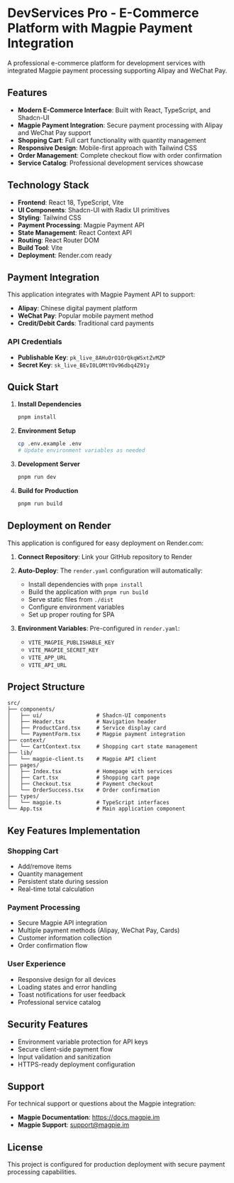 # DevServices Pro - E-Commerce Platform with Magpie Payment Integration

A professional e-commerce platform for development services with integrated Magpie payment processing supporting Alipay and WeChat Pay.

## Features

- **Modern E-Commerce Interface**: Built with React, TypeScript, and Shadcn-UI
- **Magpie Payment Integration**: Secure payment processing with Alipay and WeChat Pay support
- **Shopping Cart**: Full cart functionality with quantity management
- **Responsive Design**: Mobile-first approach with Tailwind CSS
- **Order Management**: Complete checkout flow with order confirmation
- **Service Catalog**: Professional development services showcase

## Technology Stack

- **Frontend**: React 18, TypeScript, Vite
- **UI Components**: Shadcn-UI with Radix UI primitives
- **Styling**: Tailwind CSS
- **Payment Processing**: Magpie Payment API
- **State Management**: React Context API
- **Routing**: React Router DOM
- **Build Tool**: Vite
- **Deployment**: Render.com ready

## Payment Integration

This application integrates with Magpie Payment API to support:
- **Alipay**: Chinese digital payment platform
- **WeChat Pay**: Popular mobile payment method
- **Credit/Debit Cards**: Traditional card payments

### API Credentials
- **Publishable Key**: `pk_live_8AHuOrO1OrQkqWSxtZvMZP`
- **Secret Key**: `sk_live_BEvI0LOMtYOv96dbq4Z91y`

## Quick Start

1. **Install Dependencies**
   ```bash
   pnpm install
   ```

2. **Environment Setup**
   ```bash
   cp .env.example .env
   # Update environment variables as needed
   ```

3. **Development Server**
   ```bash
   pnpm run dev
   ```

4. **Build for Production**
   ```bash
   pnpm run build
   ```

## Deployment on Render

This application is configured for easy deployment on Render.com:

1. **Connect Repository**: Link your GitHub repository to Render
2. **Auto-Deploy**: The `render.yaml` configuration will automatically:
   - Install dependencies with `pnpm install`
   - Build the application with `pnpm run build`
   - Serve static files from `./dist`
   - Configure environment variables
   - Set up proper routing for SPA

3. **Environment Variables**: Pre-configured in `render.yaml`:
   - `VITE_MAGPIE_PUBLISHABLE_KEY`
   - `VITE_MAGPIE_SECRET_KEY`
   - `VITE_APP_URL`
   - `VITE_API_URL`

## Project Structure

```
src/
├── components/
│   ├── ui/                 # Shadcn-UI components
│   ├── Header.tsx          # Navigation header
│   ├── ProductCard.tsx     # Service display card
│   └── PaymentForm.tsx     # Magpie payment integration
├── context/
│   └── CartContext.tsx     # Shopping cart state management
├── lib/
│   └── magpie-client.ts    # Magpie API client
├── pages/
│   ├── Index.tsx           # Homepage with services
│   ├── Cart.tsx            # Shopping cart page
│   ├── Checkout.tsx        # Payment checkout
│   └── OrderSuccess.tsx    # Order confirmation
├── types/
│   └── magpie.ts           # TypeScript interfaces
└── App.tsx                 # Main application component
```

## Key Features Implementation

### Shopping Cart
- Add/remove items
- Quantity management
- Persistent state during session
- Real-time total calculation

### Payment Processing
- Secure Magpie API integration
- Multiple payment methods (Alipay, WeChat Pay, Cards)
- Customer information collection
- Order confirmation flow

### User Experience
- Responsive design for all devices
- Loading states and error handling
- Toast notifications for user feedback
- Professional service catalog

## Security Features

- Environment variable protection for API keys
- Secure client-side payment flow
- Input validation and sanitization
- HTTPS-ready deployment configuration

## Support

For technical support or questions about the Magpie integration:
- **Magpie Documentation**: https://docs.magpie.im
- **Magpie Support**: support@magpie.im

## License

This project is configured for production deployment with secure payment processing capabilities.
